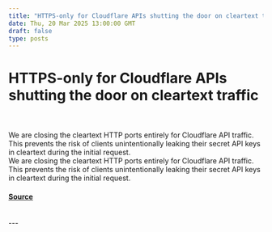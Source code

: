 ```yaml
---
title: "HTTPS-only for Cloudflare APIs shutting the door on cleartext traffic"
date: Thu, 20 Mar 2025 13:00:00 GMT
draft: false
type: posts
---
```

# HTTPS-only for Cloudflare APIs shutting the door on cleartext traffic

<br/>

<br/>
 We are closing the cleartext HTTP ports entirely for Cloudflare API traffic. This prevents the risk of clients unintentionally leaking their secret API keys in cleartext during the initial request. 
<br/>
We are closing the cleartext HTTP ports entirely for Cloudflare API traffic. This prevents the risk of clients unintentionally leaking their secret API keys in cleartext during the initial request.

#### [Source](https://blog.cloudflare.com/https-only-for-cloudflare-apis-shutting-the-door-on-cleartext-traffic/)

<br/>
---
